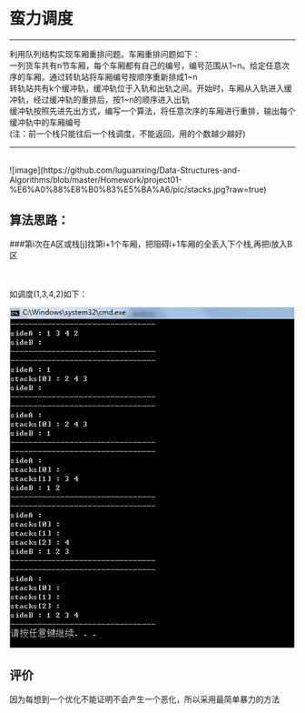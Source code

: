 # 蛮力调度

------
利用队列结构实现车厢重排问题。车厢重排问题如下： <br>
一列货车共有n节车厢，每个车厢都有自己的编号，编号范围从1~n。给定任意次序的车厢，通过转轨站将车厢编号按顺序重新排成1~n<br>
转轨站共有k个缓冲轨，缓冲轨位于入轨和出轨之间。开始时，车厢从入轨进入缓冲轨，经过缓冲轨的重排后，按1~n的顺序进入出轨 <br>
缓冲轨按照先进先出方式，编写一个算法，将任意次序的车厢进行重排，输出每个缓冲轨中的车厢编号 <br>
(注：前一个栈只能往后一个栈调度，不能返回，用的个数越少越好)<br>

------

<br>
![image](https://github.com/luguanxing/Data-Structures-and-Algorithms/blob/master/Homework/project01-%E6%A0%88%E8%B0%83%E5%BA%A6/pic/stacks.jpg?raw=true)<br>

## 算法思路：
###第i次在A区或栈[j]找第i+1个车厢，把阻碍i+1车厢的全丢入下个栈,再把i放入B区

<br><br>
如调度(1,3,4,2)如下：<br>

![image](https://github.com/luguanxing/Data-Structures-and-Algorithms/blob/master/Homework/project01-%E6%A0%88%E8%B0%83%E5%BA%A6/pic/pic.jpg?raw=true)<br>

## 评价
因为每想到一个优化不能证明不会产生一个恶化，所以采用最简单暴力的方法
